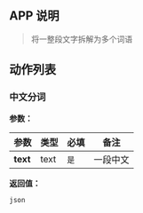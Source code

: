 ## APP 说明

> 将一整段文字拆解为多个词语

## 动作列表

### 中文分词

**参数：**

|  参数   | 类型  |  必填   |  备注  |
|  ----  | ----  |  ----  |  ----  |
| **text**  | text | `是` | 一段中文 |

**返回值：**

```
json
```
